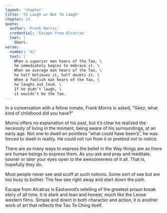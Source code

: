 ```yaml
---
layout: 'chapter'
title: 'To Laugh or Not To Laugh'
chapter: 14
quote:
  author: 'Frank Morris'
  credential: 'Escape from Alcatraz'
  text: |
    Short.
verse:
  number: '41'
  text: |
    When a superior man hears of the Tao, \
    he immediately begins to embrace it. \
    When an average man hears of the Tao, \
    he half believes it, half doubts it. \
    When a foolish man hears of the Tao, \
    he laughs out loud. \
    If he didn’t laugh, \
    it wouldn’t be the Tao.
---
```


In a conversation with a fellow inmate, Frank Morris is asked, “Geez, what kind of childhood did you have?”

Morris offers no explanation of his past, but it’s clear he realized the necessity of living in the moment, being aware of his surroundings, at an early age. Not one to dwell on pointless “what could have been’s”, he was forced to dwell in reality. He could not run from it or pretend not to notice.

There are as many ways to express the belief in the Way things are as there are human beings to express them. As you ask and pray and meditate, sooner or later your eyes open to the awesomeness of it all. That is, hopefully they do.

Most people never see and scoff at such notions. Some sort of see but are too busy to bother. The few see right away and start down the path.

Escape from Alcatraz is Eastwood’s retelling of the greatest prison break story of all time. It is stark and lean and honest, much like the Leone western films. Simple and direct in both character and action, it is another work of art that reflects the Tao Te Ching itself.
